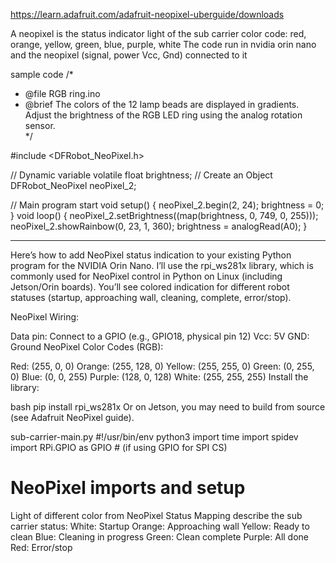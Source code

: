https://learn.adafruit.com/adafruit-neopixel-uberguide/downloads

A neopixel is the status indicator light of the sub carrier
color code: red, orange, yellow, green, blue, purple, white 
The code run in nvidia orin nano and the neopixel (signal, power Vcc, Gnd) connected to it

sample code
/*
 * @file        RGB ring.ino
 * @brief       The colors of the 12 lamp beads are displayed in gradients. Adjust the brightness of the RGB LED ring using the analog rotation sensor.     
 */

#include <DFRobot_NeoPixel.h>

// Dynamic variable
volatile float brightness;
// Create an Object
DFRobot_NeoPixel neoPixel_2;


// Main program start
void setup() {
  neoPixel_2.begin(2, 24);
  brightness = 0;
}
void loop() {
  neoPixel_2.setBrightness((map(brightness, 0, 749, 0, 255)));
  neoPixel_2.showRainbow(0, 23, 1, 360);
  brightness = analogRead(A0);
}


--------------
Here’s how to add NeoPixel status indication to your existing Python program for the NVIDIA Orin Nano. I’ll use the rpi_ws281x library, which is commonly used for NeoPixel control in Python on Linux (including Jetson/Orin boards). You’ll see colored indication for different robot statuses (startup, approaching wall, cleaning, complete, error/stop).

NeoPixel Wiring:

Data pin: Connect to a GPIO (e.g., GPIO18, physical pin 12)
Vcc: 5V
GND: Ground
NeoPixel Color Codes (RGB):

Red: (255, 0, 0)
Orange: (255, 128, 0)
Yellow: (255, 255, 0)
Green: (0, 255, 0)
Blue: (0, 0, 255)
Purple: (128, 0, 128)
White: (255, 255, 255)
Install the library:

bash
pip install rpi_ws281x
Or on Jetson, you may need to build from source (see Adafruit NeoPixel guide).


sub-carrier-main.py
#!/usr/bin/env python3
import time
import spidev
import RPi.GPIO as GPIO  # (if using GPIO for SPI CS)

# NeoPixel imports and setup

Light of different color from NeoPixel Status Mapping describe the sub carrier status:
White: Startup
Orange: Approaching wall
Yellow: Ready to clean
Blue: Cleaning in progress
Green: Clean complete
Purple: All done
Red: Error/stop
